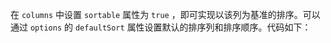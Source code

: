 在 `columns` 中设置 `sortable` 属性为 `true` ，即可实现以该列为基准的排序。可以通过 `options` 的 `defaultSort` 属性设置默认的排序列和排序顺序。代码如下：
